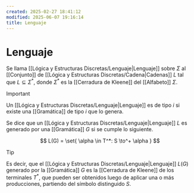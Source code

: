 ```yaml
---
created: 2025-02-27 18:41:12
modified: 2025-06-07 19:16:14
title: Lenguaje
---
```


# Lenguaje

Se llama [[Lógica y Estructuras Discretas/Lenguaje|Lenguaje]] sobre $\Sigma$ al [[Conjunto]] de [[Lógica y Estructuras Discretas/Cadena|Cadenas]] $L$ tal que $L \subseteq \Sigma^*$, donde $\Sigma^*$ es la [[Cerradura de Kleene]] del [[Alfabeto]] $\Sigma$.

> [!important]
> Un [[Lógica y Estructuras Discretas/Lenguaje|Lenguaje]] es de tipo $i$ si existe una [[Gramática]] de tipo $i$ que lo genera.

Se dice que un [[Lógica y Estructuras Discretas/Lenguaje|Lenguaje]] $L$ es generado por una [[Gramática]] $G$ si se cumple lo siguiente.

$$
L(G) = \set{ \alpha \in T^*: S \to^+ \alpha }
$$

> [!tip]
> Es decir, que el [[Lógica y Estructuras Discretas/Lenguaje|Lenguaje]] $L(G)$ generado por la [[Gramática]] $G$ es la [[Cerradura de Kleene]] de los terminales $T^*$, que pueden ser obtenidos luego de aplicar una o más producciones, partiendo del símbolo distinguido $S$.
